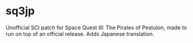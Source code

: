 # sq3jp
Unofficial SCI patch for Space Quest III: The Pirates of Pestulon, made to run on top of an official release.
Adds Japanese translation.
